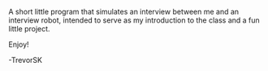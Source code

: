 A short little program that simulates an interview between me and an interview robot, intended to serve as my introduction to the class and a fun little project.

Enjoy!

-TrevorSK